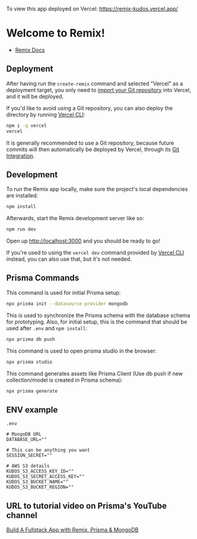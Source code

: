 To view this app deployed on Vercel:
https://remix-kudos.vercel.app/

# Welcome to Remix!

- [Remix Docs](https://remix.run/docs)

## Deployment

After having run the `create-remix` command and selected "Vercel" as a deployment target, you only need to [import your Git repository](https://vercel.com/new) into Vercel, and it will be deployed.

If you'd like to avoid using a Git repository, you can also deploy the directory by running [Vercel CLI](https://vercel.com/cli):

```sh
npm i -g vercel
vercel
```

It is generally recommended to use a Git repository, because future commits will then automatically be deployed by Vercel, through its [Git Integration](https://vercel.com/docs/concepts/git).

## Development

To run the Remix app locally, make sure the project's local dependencies are installed:

```sh
npm install
```

Afterwards, start the Remix development server like so:

```sh
npm run dev
```

Open up [http://localhost:3000](http://localhost:3000) and you should be ready to go!

If you're used to using the `vercel dev` command provided by [Vercel CLI](https://vercel.com/cli) instead, you can also use that, but it's not needed.

## Prisma Commands

This command is used for initial Prisma setup:

```bash
npx prisma init --datasource-provider mongodb
```

This is used to synchronize the Prisma schema with the database schema for prototyping.
Also, for initial setup, this is the command that should be used after `.env` and `npm install`:

```bash
npx prisma db push
```

This command is used to open prisma studio in the browser:

```bash
npx prisma studio
```

This command generates assets like Prisma Client (Use db push if new collection/model is created in Prisma schema):

```bash
npx prisma generate
```

## ENV example

`.env`

```
# MongoDB URL
DATABASE_URL=""

# This can be anything you want
SESSION_SECRET=""

# AWS S3 details
KUDOS_S3_ACCESS_KEY_ID=""
KUDOS_S3_SECRET_ACCESS_KEY=""
KUDOS_S3_BUCKET_NAME=""
KUDOS_S3_BUCKET_REGION=""
```

## URL to tutorial video on Prisma's YouTube channel

[Build A Fullstack App with Remix, Prisma & MongoDB](https://www.youtube.com/watch?v=4tXGRe5CDDg)
